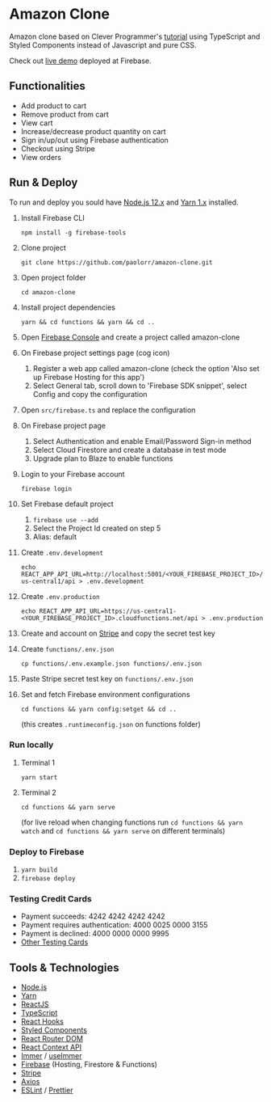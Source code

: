 # Amazon Clone

Amazon clone based on Clever Programmer's [tutorial](https://www.youtube.com/watch?v=_Z6eRoagmz4) using TypeScript and Styled Components instead of Javascript and pure CSS.

Check out [live demo](https://clone-dad00.web.app/) deployed at Firebase.

## Functionalities

- Add product to cart
- Remove product from cart
- View cart
- Increase/decrease product quantity on cart
- Sign in/up/out using Firebase authentication
- Checkout using Stripe
- View orders

## Run & Deploy

To run and deploy you sould have [Node.js 12.x](https://nodejs.org/) and [Yarn 1.x](https://classic.yarnpkg.com/) installed.

1. Install Firebase CLI

   `npm install -g firebase-tools`

2. Clone project

   `git clone https://github.com/paolorr/amazon-clone.git`

3. Open project folder

   `cd amazon-clone`

4. Install project dependencies

   `yarn && cd functions && yarn && cd ..`

5. Open [Firebase Console](https://console.firebase.google.com/) and create a project called amazon-clone
6. On Firebase project settings page (cog icon)

   1. Register a web app called amazon-clone (check the option 'Also set up Firebase Hosting for this app')
   2. Select General tab, scroll down to 'Firebase SDK snippet', select Config and copy the configuration

7. Open `src/firebase.ts` and replace the configuration
8. On Firebase project page
   1. Select Authentication and enable Email/Password Sign-in method
   2. Select Cloud Firestore and create a database in test mode
   3. Upgrade plan to Blaze to enable functions
9. Login to your Firebase account

   `firebase login`

10. Set Firebase default project
    1. `firebase use --add`
    2. Select the Project Id created on step 5
    3. Alias: default
11. Create `.env.development`

    `echo REACT_APP_API_URL=http://localhost:5001/<YOUR_FIREBASE_PROJECT_ID>/us-central1/api > .env.development`

12. Create `.env.production`

    `echo REACT_APP_API_URL=https://us-central1-<YOUR_FIREBASE_PROJECT_ID>.cloudfunctions.net/api > .env.production`

13. Create and account on [Stripe](https://stripe.com/) and copy the secret test key
14. Create `functions/.env.json`

    `cp functions/.env.example.json functions/.env.json`

15. Paste Stripe secret test key on `functions/.env.json`
16. Set and fetch Firebase environment configurations

    `cd functions && yarn config:setget && cd ..`

    (this creates `.runtimeconfig.json` on functions folder)

### Run locally

1. Terminal 1

   `yarn start`

2. Terminal 2

   `cd functions && yarn serve`

   (for live reload when changing functions run `cd functions && yarn watch` and `cd functions && yarn serve` on different terminals)

### Deploy to Firebase

1. `yarn build`
2. `firebase deploy`

### Testing Credit Cards

- Payment succeeds: 4242 4242 4242 4242
- Payment requires authentication: 4000 0025 0000 3155
- Payment is declined: 4000 0000 0000 9995
- [Other Testing Cards](https://stripe.com/docs/testing#cards)

## Tools & Technologies

- [Node.js](https://nodejs.org/)
- [Yarn](https://classic.yarnpkg.com/)
- [ReactJS](https://reactjs.org/)
- [TypeScript](https://www.typescriptlang.org/)
- [React Hooks](https://reactjs.org/docs/hooks-intro.html)
- [Styled Components](https://styled-components.com/)
- [React Router DOM](https://reactrouter.com/)
- [React Context API](https://reactjs.org/docs/context.html)
- [Immer](https://immerjs.github.io/immer/docs/introduction) / [useImmer](https://github.com/immerjs/use-immer)
- [Firebase](https://firebase.google.com/) (Hosting, Firestore & Functions)
- [Stripe](https://stripe.com/)
- [Axios](https://github.com/axios/axios)
- [ESLint](https://eslint.org/) / [Prettier](https://prettier.io/)
